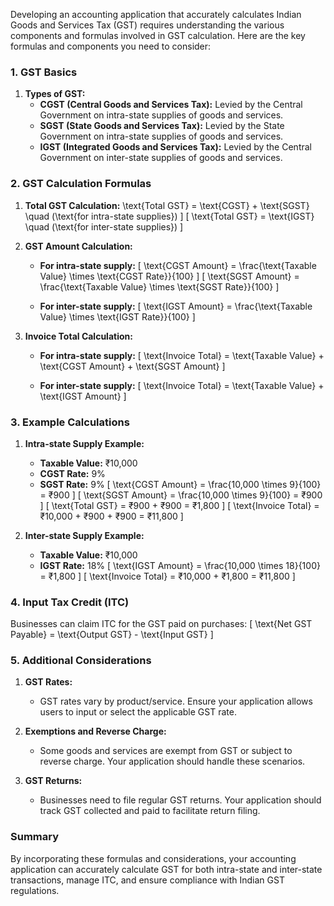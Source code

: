 Developing an accounting application that accurately calculates Indian Goods and Services Tax (GST) requires understanding the various components and formulas involved in GST calculation. Here are the key formulas and components you need to consider:

### **1. GST Basics**

1. **Types of GST:**
   - **CGST (Central Goods and Services Tax):** Levied by the Central Government on intra-state supplies of goods and services.
   - **SGST (State Goods and Services Tax):** Levied by the State Government on intra-state supplies of goods and services.
   - **IGST (Integrated Goods and Services Tax):** Levied by the Central Government on inter-state supplies of goods and services.

### **2. GST Calculation Formulas**

1. **Total GST Calculation:**
   \text{Total GST} = \text{CGST} + \text{SGST} \quad (\text{for intra-state supplies})
   \]
   \[
   \text{Total GST} = \text{IGST} \quad (\text{for inter-state supplies})
   \]

2. **GST Amount Calculation:**
   - **For intra-state supply:**
     \[
     \text{CGST Amount} = \frac{\text{Taxable Value} \times \text{CGST Rate}}{100}
     \]
     \[
     \text{SGST Amount} = \frac{\text{Taxable Value} \times \text{SGST Rate}}{100}
     \]

   - **For inter-state supply:**
     \[
     \text{IGST Amount} = \frac{\text{Taxable Value} \times \text{IGST Rate}}{100}
     \]

3. **Invoice Total Calculation:**
   - **For intra-state supply:**
     \[
     \text{Invoice Total} = \text{Taxable Value} + \text{CGST Amount} + \text{SGST Amount}
     \]

   - **For inter-state supply:**
     \[
     \text{Invoice Total} = \text{Taxable Value} + \text{IGST Amount}
     \]

### **3. Example Calculations**

1. **Intra-state Supply Example:**
   - **Taxable Value:** ₹10,000
   - **CGST Rate:** 9%
   - **SGST Rate:** 9%
   \[
   \text{CGST Amount} = \frac{10,000 \times 9}{100} = ₹900
   \]
   \[
   \text{SGST Amount} = \frac{10,000 \times 9}{100} = ₹900
   \]
   \[
   \text{Total GST} = ₹900 + ₹900 = ₹1,800
   \]
   \[
   \text{Invoice Total} = ₹10,000 + ₹900 + ₹900 = ₹11,800
   \]

2. **Inter-state Supply Example:**
   - **Taxable Value:** ₹10,000
   - **IGST Rate:** 18%
   \[
   \text{IGST Amount} = \frac{10,000 \times 18}{100} = ₹1,800
   \]
   \[
   \text{Invoice Total} = ₹10,000 + ₹1,800 = ₹11,800
   \]

### **4. Input Tax Credit (ITC)**

Businesses can claim ITC for the GST paid on purchases:
\[
\text{Net GST Payable} = \text{Output GST} - \text{Input GST}
\]

### **5. Additional Considerations**

1. **GST Rates:**
   - GST rates vary by product/service. Ensure your application allows users to input or select the applicable GST rate.

2. **Exemptions and Reverse Charge:**
   - Some goods and services are exempt from GST or subject to reverse charge. Your application should handle these scenarios.

3. **GST Returns:**
   - Businesses need to file regular GST returns. Your application should track GST collected and paid to facilitate return filing.

### **Summary**

By incorporating these formulas and considerations, your accounting application can accurately calculate GST for both intra-state and inter-state transactions, manage ITC, and ensure compliance with Indian GST regulations.
